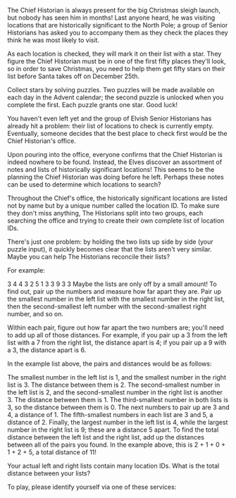 The Chief Historian is always present for the big Christmas sleigh launch, but nobody has seen
him in months! Last anyone heard, he was visiting locations that are historically significant
to the North Pole; a group of Senior Historians has asked you to accompany them as they check
the places they think he was most likely to visit.

As each location is checked, they will mark it on their list with a star. They figure the
Chief Historian must be in one of the first fifty places they'll look, so in order to save
Christmas, you need to help them get fifty stars on their list before Santa takes off on
December 25th.

Collect stars by solving puzzles. Two puzzles will be made available on each day in the
Advent calendar; the second puzzle is unlocked when you complete the first. Each puzzle
grants one star. Good luck!

You haven't even left yet and the group of Elvish Senior Historians has already hit a problem:
their list of locations to check is currently empty. Eventually, someone decides that the
best place to check first would be the Chief Historian's office.

Upon pouring into the office, everyone confirms that the Chief Historian is indeed nowhere
to be found. Instead, the Elves discover an assortment of notes and lists of historically
significant locations! This seems to be the planning the Chief Historian was doing before
he left. Perhaps these notes can be used to determine which locations to search?

Throughout the Chief's office, the historically significant locations are listed not by name
but by a unique number called the location ID. To make sure they don't miss anything,
The Historians split into two groups, each searching the office and trying to create their
own complete list of location IDs.

There's just one problem: by holding the two lists up side by side (your puzzle input), it
quickly becomes clear that the lists aren't very similar. Maybe you can help The Historians
reconcile their lists?

For example:

3   4
4   3
2   5
1   3
3   9
3   3
Maybe the lists are only off by a small amount! To find out, pair up the numbers and measure
how far apart they are. Pair up the smallest number in the left list with the smallest number
in the right list, then the second-smallest left number with the second-smallest right number,
and so on.

Within each pair, figure out how far apart the two numbers are; you'll need to add up all of
those distances. For example, if you pair up a 3 from the left list with a 7 from the right
list, the distance apart is 4; if you pair up a 9 with a 3, the distance apart is 6.

In the example list above, the pairs and distances would be as follows:

The smallest number in the left list is 1, and the smallest number in the right list is 3.
The distance between them is 2.
The second-smallest number in the left list is 2, and the second-smallest number in the
right list is another 3. The distance between them is 1.
The third-smallest number in both lists is 3, so the distance between them is 0.
The next numbers to pair up are 3 and 4, a distance of 1.
The fifth-smallest numbers in each list are 3 and 5, a distance of 2.
Finally, the largest number in the left list is 4, while the largest number in the right
list is 9; these are a distance 5 apart.
To find the total distance between the left list and the right list, add up the distances
between all of the pairs you found. In the example above, this is 2 + 1 + 0 + 1 + 2 + 5, a total distance of 11!

Your actual left and right lists contain many location IDs. What is the total distance between your lists?

To play, please identify yourself via one of these services:
